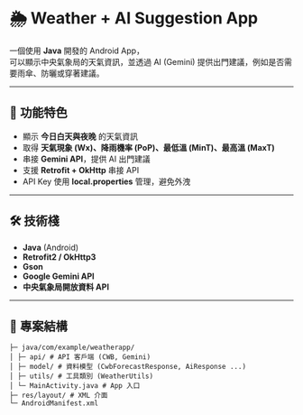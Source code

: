 ﻿# 🌦️ Weather + AI Suggestion App

一個使用 **Java** 開發的 Android App，  
可以顯示中央氣象局的天氣資訊，並透過 AI (Gemini) 提供出門建議，例如是否需要雨傘、防曬或穿著建議。

---

## 📌 功能特色
- 顯示 **今日白天與夜晚** 的天氣資訊
- 取得 **天氣現象 (Wx)、降雨機率 (PoP)、最低溫 (MinT)、最高溫 (MaxT)**
- 串接 **Gemini API**，提供 AI 出門建議
- 支援 **Retrofit + OkHttp** 串接 API
- API Key 使用 **local.properties** 管理，避免外洩

---

## 🛠️ 技術棧
- **Java** (Android)
- **Retrofit2 / OkHttp3**
- **Gson**
- **Google Gemini API**
- **中央氣象局開放資料 API**

---

## 📂 專案結構
```app/
├─ java/com/example/weatherapp/
│ ├─ api/ # API 客戶端 (CWB, Gemini)
│ ├─ model/ # 資料模型 (CwbForecastResponse, AiResponse ...)
│ ├─ utils/ # 工具類別 (WeatherUtils)
│ └─ MainActivity.java # App 入口
├─ res/layout/ # XML 介面
└─ AndroidManifest.xml
```
